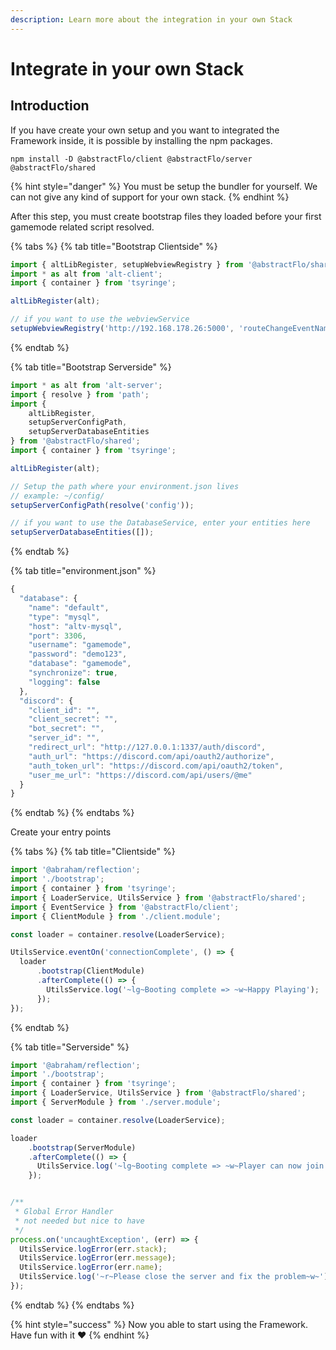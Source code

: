 ```yaml
---
description: Learn more about the integration in your own Stack
---
```


# Integrate in your own Stack

## Introduction

If you have create your own setup and you want to integrated the Framework inside, it is possible by installing the npm packages.

```text
npm install -D @abstractFlo/client @abstractFlo/server @abstractFlo/shared
```

{% hint style="danger" %}
You must be setup the bundler for yourself. We can not give any kind of support for your own stack.
{% endhint %}

After this step, you must create bootstrap files they loaded before your first gamemode related script resolved.

{% tabs %}
{% tab title="Bootstrap Clientside" %}
```typescript
import { altLibRegister, setupWebviewRegistry } from '@abstractFlo/shared';
import * as alt from 'alt-client';
import { container } from 'tsyringe';

altLibRegister(alt);

// if you want to use the webviewService
setupWebviewRegistry('http://192.168.178.26:5000', 'routeChangeEventName');

```
{% endtab %}

{% tab title="Bootstrap Serverside" %}
```typescript
import * as alt from 'alt-server';
import { resolve } from 'path';
import { 
    altLibRegister, 
    setupServerConfigPath, 
    setupServerDatabaseEntities 
} from '@abstractFlo/shared';
import { container } from 'tsyringe';

altLibRegister(alt);

// Setup the path where your environment.json lives
// example: ~/config/
setupServerConfigPath(resolve('config'));

// if you want to use the DatabaseService, enter your entities here
setupServerDatabaseEntities([]);


```
{% endtab %}

{% tab title="environment.json" %}
```typescript
{
  "database": {
    "name": "default",
    "type": "mysql",
    "host": "altv-mysql",
    "port": 3306,
    "username": "gamemode",
    "password": "demo123",
    "database": "gamemode",
    "synchronize": true,
    "logging": false
  },
  "discord": {
    "client_id": "",
    "client_secret": "",
    "bot_secret": "",
    "server_id": "",
    "redirect_url": "http://127.0.0.1:1337/auth/discord",
    "auth_url": "https://discord.com/api/oauth2/authorize",
    "auth_token_url": "https://discord.com/api/oauth2/token",
    "user_me_url": "https://discord.com/api/users/@me"
  }
}

```
{% endtab %}
{% endtabs %}

Create your entry points

{% tabs %}
{% tab title="Clientside" %}
```typescript
import '@abraham/reflection';
import './bootstrap';
import { container } from 'tsyringe';
import { LoaderService, UtilsService } from '@abstractFlo/shared';
import { EventService } from '@abstractFlo/client';
import { ClientModule } from './client.module';

const loader = container.resolve(LoaderService);

UtilsService.eventOn('connectionComplete', () => {
  loader
      .bootstrap(ClientModule)
      .afterComplete(() => {
        UtilsService.log('~lg~Booting complete => ~w~Happy Playing');
      });
});

```
{% endtab %}

{% tab title="Serverside" %}
```typescript
import '@abraham/reflection';
import './bootstrap';
import { container } from 'tsyringe';
import { LoaderService, UtilsService } from '@abstractFlo/shared';
import { ServerModule } from './server.module';

const loader = container.resolve(LoaderService);

loader
    .bootstrap(ServerModule)
    .afterComplete(() => {
      UtilsService.log('~lg~Booting complete => ~w~Player can now join and have some fun');
    });


/**
 * Global Error Handler
 * not needed but nice to have
 */
process.on('uncaughtException', (err) => {
  UtilsService.logError(err.stack);
  UtilsService.logError(err.message);
  UtilsService.logError(err.name);
  UtilsService.log('~r~Please close the server and fix the problem~w~');
});

```
{% endtab %}
{% endtabs %}

{% hint style="success" %}
Now you able to start using the Framework. Have fun with it ❤ 
{% endhint %}

